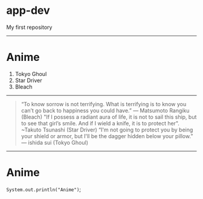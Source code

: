 # app-dev
 My first repository

***

# Anime
1. Tokyo Ghoul
2. Star Driver
3. Bleach

***

> “To know sorrow is not terrifying. What is terrifying is to know you can’t go back to happiness you could have.” — Matsumoto Rangiku (Bleach)
> "If I possess a radiant aura of life, it is not to sail this ship, but to see that girl’s smile. And if I wield a knife, it is to protect her". ~Takuto Tsunashi (Star Driver)
> “I'm not going to protect you by being your shield or armor, but I'll be the dagger hidden below your pillow.” ― ishida sui (Tokyo Ghoul)


***
# Anime
`System.out.println("Anime")`;

